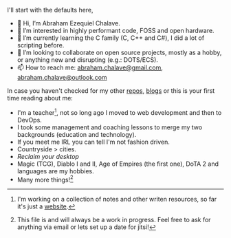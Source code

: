 I'll start with the defaults here,

- 👋 Hi, I’m Abraham Ezequiel Chalave.
- 👀 I’m interested in highly performant code, FOSS and open hardware.
- 🌱 I’m currently learning the C family (C, C++ and C#), I did a lot of scripting before.
- 💞️ I’m looking to collaborate on open source projects, mostly as a hobby, or anything new and disrupting (e.g.: DOTS/ECS).
- 📫 How to reach me: abraham.chalave@gmail.com, abraham.chalave@outlook.com

In case you haven't checked for my other [repos](https://github.com/wooobotch?tab=repositories), [blogs](https://wooobotch.github.io/) or this is your first time reading about me:

- I'm a teacher[^1], not so long ago I moved to web development and then to DevOps.
- I took some management and coaching lessons to merge my two backgrounds (education and technology).
- If you meet me IRL you can tell I'm not fashion driven.
- Countryside > cities.
- *Reclaim your desktop*
- Magic (TCG), Diablo I and II, Age of Empires (the first one), DoTA 2 and languages are my hobbies.
- Many more things![^2]


[^1]: I'm working on a collection of notes and other writen resources, so far it's just a [website](https://wooobotch.gitlab.io/biblia).
[^2]: This file is and will always be a work in progress. Feel free to ask for anything via email or lets set up a date for jitsi!
